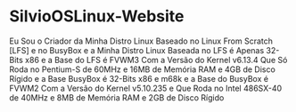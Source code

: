 # SilvioOSLinux-Website

Eu Sou o Criador da Minha Distro Linux Baseado no Linux From Scratch [LFS] e no BusyBox e a Minha Distro Linux Baseada no LFS é Apenas 32-Bits x86 e a Base do LFS é FVWM3 Com a Versão do Kernel v6.13.4 Que Só Roda no Pentium-S de 60MHz e 16MB de Memória RAM e 4GB de Disco Rígido e a Base BusyBox é 32-Bits x86 e m68k e a Base do BusyBox é FVWM2 Com a Versão do Kernel v5.10.235 e Que Roda no Intel 486SX-40 de 40MHz e 8MB de Memória RAM e 2GB de Disco Rígido
